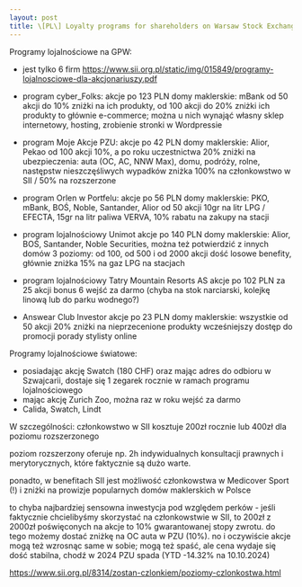 ```yaml
---
layout: post
title: \[PL\] Loyalty programs for shareholders on Warsaw Stock Exchange and global
---
```


Programy lojalnościowe na GPW:
- jest tylko 6 firm
https://www.sii.org.pl/static/img/015849/programy-lojalnosciowe-dla-akcjonariuszy.pdf

- program cyber_Folks:
  akcje po 123 PLN
  domy maklerskie: mBank
  od 50 akcji do 10% zniżki na ich produkty,
  od 100 akcji do 20% zniżki
  ich produkty to głównie e-commerce; można u nich wynająć własny sklep internetowy,
  hosting, zrobienie stronki w Wordpressie

- program Moje Akcje PZU:
  akcje po 42 PLN
  domy maklerskie: Alior, Pekao
  od 100 akcji
  10%, a po roku uczestnictwa 20% zniżki na ubezpieczenia: auta (OC, AC, NNW Max),
  domu, podróży, rolne, następstw nieszczęśliwych wypadków
  zniżka 100% na członkowstwo w SII / 50% na rozszerzone

- program Orlen w Portfelu:
  akcje po 56 PLN
  domy maklerskie: PKO, mBank, BOŚ, Noble, Santander, Alior
  od 50 akcji
  10gr na litr LPG / EFECTA, 15gr na litr paliwa VERVA, 10% rabatu na zakupy na stacji

- program lojalnościowy Unimot
  akcje po 140 PLN
  domy maklerskie: Alior, BOŚ, Santander, Noble Securities, można też potwierdzić z innych domów
  3 poziomy: od 100, od 500 i od 2000 akcji
  dość losowe benefity, głównie zniżka 15% na gaz LPG na stacjach 

- program lojalnościowy Tatry Mountain Resorts AS
  akcje po 102 PLN
  za 25 akcji bonus 6 wejść za darmo (chyba na stok narciarski,
  kolejkę linową lub do parku wodnego?)

- Answear Club Investor
  akcje po 23 PLN
  domy maklerskie: wszystkie
  od 50 akcji
  20% zniżki na nieprzecenione produkty
  wcześniejszy dostęp do promocji
  porady stylisty online

Programy lojalnościowe światowe:
- posiadając akcję Swatch (180 CHF) oraz mając adres do odbioru w Szwajcarii,
  dostaje się 1 zegarek rocznie w ramach programu lojalnościowego
- mając akcję Zurich Zoo, można raz w roku wejść za darmo
- Calida, Swatch, Lindt


W szczególności:
członkowstwo w SII kosztuje 200zł rocznie lub 400zł dla poziomu rozszerzonego

poziom rozszerzony oferuje np. 2h indywidualnych konsultacji
prawnych i merytorycznych, które faktycznie są dużo warte.

ponadto, w benefitach SII jest możliwość członkowstwa w Medicover Sport (!)
i zniżki na prowizje popularnych domów maklerskich w Polsce

to chyba najbardziej sensowna inwestycja pod względem perków -
jeśli faktycznie chcielibyśmy skorzystać na członkowstwie w SII,
to 200zł z 2000zł poświęconych na akcje to 10% gwarantowanej stopy zwrotu.
do tego możemy dostać zniżkę na OC auta w PZU (10%).
no i oczywiście akcje mogą też wzrosnąc same w sobie; mogą też spaść, ale
cena wydaje się dość stabilna, chodź w 2024 PZU spada (YTD -14.32% na 10.10.2024)

https://www.sii.org.pl/8314/zostan-czlonkiem/poziomy-czlonkostwa.html
